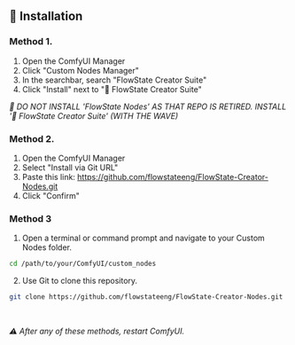 ## 💾 Installation

### Method 1.
1. Open the ComfyUI Manager
2. Click "Custom Nodes Manager"
3. In the searchbar, search "FlowState Creator Suite"
4. Click "Install" next to "🌊 FlowState Creator Suite"

*🚨 DO NOT INSTALL 'FlowState Nodes' AS THAT REPO IS RETIRED. INSTALL '🌊 FlowState Creator Suite' (WITH THE WAVE)*

### Method 2.
1. Open the ComfyUI Manager
2. Select "Install via Git URL"
3. Paste this link: https://github.com/flowstateeng/FlowState-Creator-Nodes.git
4. Click "Confirm"

### Method 3
1. Open a terminal or command prompt and navigate to your Custom Nodes folder.
```bash
cd /path/to/your/ComfyUI/custom_nodes
```
2. Use Git to clone this repository.
```bash
git clone https://github.com/flowstateeng/FlowState-Creator-Nodes.git
```
</br>

*⚠️ After any of these methods, restart ComfyUI.*
